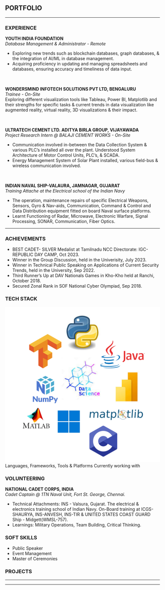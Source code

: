 ## PORTFOLIO

---

### EXPERIENCE

**YOUTH INDIA FOUNDATION**
<br>
_Database Management & Administrator - Remote_
<br>

- Exploring new trends such as blockchain databases, graph databases, & the integration of AI/ML in
database management.  
- Acquiring proficiency in updating and managing spreadsheets and databases, ensuring accuracy and timeliness of data input.

<br><br>
**WONDERSMIND INFOTECH SOLUTIONS PVT LTD, BENGALURU**
<br>
_Trainee - On-Site_
<br>
Exploring different visualization tools like Tableau, Power BI, Matplotlib and their strengths for specific tasks & current trends in data visualization like augmented reality, virtual reality, 3D visualizations & their impact.

<br><br>
**ULTRATECH CEMENT LTD. ADITYA BIRLA GROUP, VIJAYAWADA**
<br>
_Project Research Intern @ BALAJI CEMENT WORKS - On-Site_
<br>

- Communication involved in-between the Data Collection System & various PLC’s installed all over the plant. Understood System Architecture of Motor Control Units, PLC’s, & SCADA.
- Energy Management System of Solar Plant installed, various field-bus & wireless communication involved.

<br><br>
**INDIAN NAVAL SHIP-VALAURA, JAMNAGAR, GUJARAT**
<br>
_Training Attache at the Electrical school of the Indian Navy_
<br>

- The operation, maintenance repairs of specific Electrical Weapons, Sensors, Gyro & Nav-aids,
Communication, Command & Control and Data Distribution equipment fitted on board Naval surface platforms.
- Learnt Functioning of Radar, Microwave, Electronic Warfare, Signal Processing, SONAR, Communication, Fiber
Optics.

---

### ACHIEVEMENTS

- BEST CADET- SILVER Medalist at Tamilnadu NCC Directorate: IGC-REPUBLIC DAY CAMP, Oct 2023.
- Winner in the Group Discussion, held in the Univerisity, July 2023.
- Winner in Technical Public Speaking on Applications of Current Security Trends, held in the University, Sep 2022.
- Third Runner’s Up at DAV Nationals Games in Kho-Kho held at Ranchi, October 2018.
- Secured Zonal Rank in SOF National Cyber Olympiad, Sep 2018.

### TECH STACK

<img src="images/Tech Stack.png" alt="Languages & Frameworks">
Languages, Frameworks, Tools & Platforms Currently working with


### VOLUNTEERING

**NATIONAL CADET CORPS, INDIA**
<br>
  _Cadet Captain @ 1TN Naval Unit, Fort St. George, Chennai._
  
- Technical Attachments: INS - Valsura, Gujarat. The electrical & electronics training school of Indian Navy. On-Board
training at ICGS-SHAURYA, INS-ANVESH, INS-TIR & UNITED STATES COAST GUARD Ship -
Midgett(WMSL-757).
- Learnings: Military Operations, Team Building, Critical Thinking.


### SOFT SKILLS
- Public Speaker
- Event Management
- Master of Ceremonies

### PROJECTS

---




---
